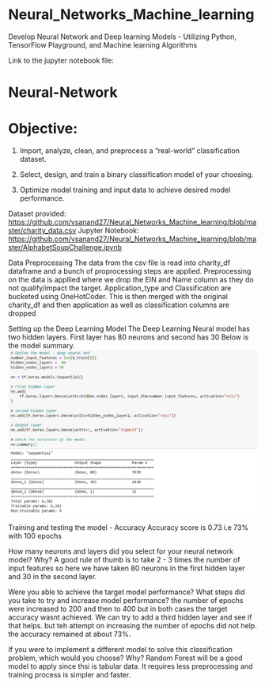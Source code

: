 # Neural_Networks_Machine_learning
Develop  Neural Network and Deep learning Models - Utilizing Python,  TensorFlow Playground, and Machine learning Algorithms 

Link to the jupyter notebook file: 

# Neural-Network

# Objective: 

1) Import, analyze, clean, and preprocess a “real-world” classification dataset.

2) Select, design, and train a binary classification model of your choosing.

3) Optimize model training and input data to achieve desired model performance.

Dataset provided: https://github.com/vsanand27/Neural_Networks_Machine_learning/blob/master/charity_data.csv
Jupyter Notebook: https://github.com/vsanand27/Neural_Networks_Machine_learning/blob/master/AlphabetSoupChallenge.ipynb

Data Preprocessing
The data from the csv file is read into charity_df dataframe and a bunch of proprocessing steps are applied. Preprocessing on the data is appllied where we drop the EIN and Name column as they do not qualify/impact the target. Application_type and Classification are bucketed using OneHotCoder. This is then merged with the original charity_df and then application as well as classification columns are dropped

Setting up the Deep Learning Model
The Deep Learning Neural model has two hidden layers. First layer has 80 neurons and second has 30 Below is the model summary.
![alt text](https://github.com/vsanand27/Neural_Networks_Machine_learning/blob/master/defining%20the%20model.PNG)


Training and testing the model - Accuracy
Accuracy score is 0.73 i.e 73% with 100 epochs


How many neurons and layers did you select for your neural network model? Why?
A good rule of thumb is to take 2 - 3 times the number of input features so here we have taken 80 neurons in the first hidden layer and 30 in the second layer.

Were you able to achieve the target model performance? What steps did you take to try and increase model performance?
the number of epochs were increased to 200 and then to 400 but in both cases the target accuracy wasnt achieved. We can try to add a third hidden layer and see if that helps. but teh attempt on increasing the number of epochs did not help. the accuracy remained at about 73%.

If you were to implement a different model to solve this classification problem, which would you choose? Why?
Random Forest will be a good model to apply since thsi is tabular data. It requires less preprocessing and training process is simpler and faster.
